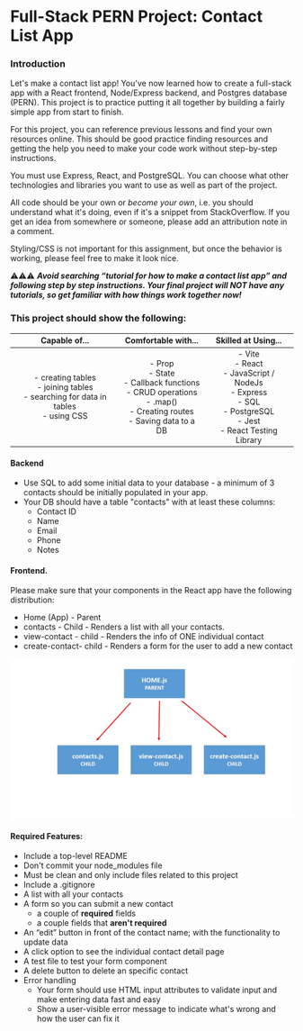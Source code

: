 # Full-Stack PERN Project: Contact List App

### Introduction

Let's make a contact list app! You've now learned how to create a full-stack app with a React frontend, Node/Express backend, and Postgres database (PERN). This project is to practice putting it all together by building a fairly simple app from start to finish.

For this project, you can reference previous lessons and find your own resources online. This should be good practice finding resources and getting the help you need to make your code work without step-by-step instructions.

You must use Express, React, and PostgreSQL. You can choose what other technologies and libraries you want to use as well as part of the project.

All code should be your own or _become your own_, i.e. you should understand what it's doing, even if it's a snippet from StackOverflow. If you get an idea from somewhere or someone, please add an attribution note in a comment.

Styling/CSS is not important for this assignment, but once the behavior is working, please feel free to make it look nice.

⚠️⚠️⚠️ _**Avoid searching “tutorial for how to make a contact list app” and following step by step instructions. Your final project will NOT have any tutorials, so get familiar with how things work together now!**_

### This project should show the following:

|                                     Capable of...                                      |                                                   Comfortable with...                                                    |                                                  Skilled at Using...                                                  |
| :------------------------------------------------------------------------------------: | :----------------------------------------------------------------------------------------------------------------------: | :-------------------------------------------------------------------------------------------------------------------: |
| - creating tables<br>- joining tables<br>- searching for data in tables<br>- using CSS | - Prop<br>- State<br>- Callback functions<br>- CRUD operations<br>- .map()<br>- Creating routes<br>- Saving data to a DB | - Vite<br>- React<br>- JavaScript / NodeJs<br>- Express<br>- SQL<br>- PostgreSQL<br>- Jest<br>- React Testing Library |

#### Backend

- Use SQL to add some initial data to your database - a minimum of 3 contacts should be initially populated in your app.
- Your DB should have a table "contacts" with at least these columns:
  - Contact ID
  - Name
  - Email
  - Phone
  - Notes

#### Frontend.

Please make sure that your components in the React app have the following distribution:

- Home (App) - Parent
- contacts - Child - Renders a list with all your contacts.
- view-contact - child - Renders the info of ONE individual contact
- create-contact- child - Renders a form for the user to add a new contact

![Screenshoot](https://github.com/Yosolita1978/screenshoots/blob/main/week11/lo90b1.jpeg?raw=true)

#### Required Features:

- Include a top-level README
- Don't commit your node_modules file
- Must be clean and only include files related to this project
- Include a .gitignore
- A list with all your contacts
- A form so you can submit a new contact
  - a couple of **required** fields
  - a couple fields that **aren't required**
- An “edit” button in front of the contact name; with the functionality to update data
- A click option to see the individual contact detail page
- A test file to test your form component
- A delete button to delete an specific contact
- Error handling
  - Your form should use HTML input attributes to validate input and make entering data fast and easy
  - Show a user-visible error message to indicate what's wrong and how the user can fix it
